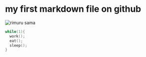 # my first markdown file on github
![rimuru sama](https://www.pngall.com/wp-content/uploads/15/Rimuru-PNG-Images-HD.png)
```cpp
while(1){
  work();
  eat();
  sleep();
}
```
